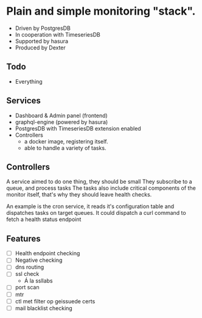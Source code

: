# Plain and simple monitoring "stack".

- Driven by PostgresDB
- In cooperation with TimeseriesDB
- Supported by hasura
- Produced by Dexter

## Todo

- Everything

## Services

- Dashboard & Admin panel (frontend)
- graphql-engine  (powered by hasura)
- PostgresDB with TimeseriesDB extension enabled
- Controllers
  - a docker image, registering itself.
  - able to handle a variety of tasks.

## Controllers

A service aimed to do one thing, they should be small
They subscribe to a queue, and process tasks
The tasks also include critical components of the monitor itself, that's why they should leave health checks.

An example is the cron service, it reads it's configuration table and dispatches tasks on target queues.
It could dispatch a curl command to fetch a health status endpoint

## Features

- [ ] Health endpoint checking
- [ ] Negative checking
- [ ] dns routing
- [ ] ssl check
  - Á la ssllabs
- [ ] port scan
- [ ] mtr
- [ ] ctl met filter op geissuede certs
- [ ] mail blacklist checking